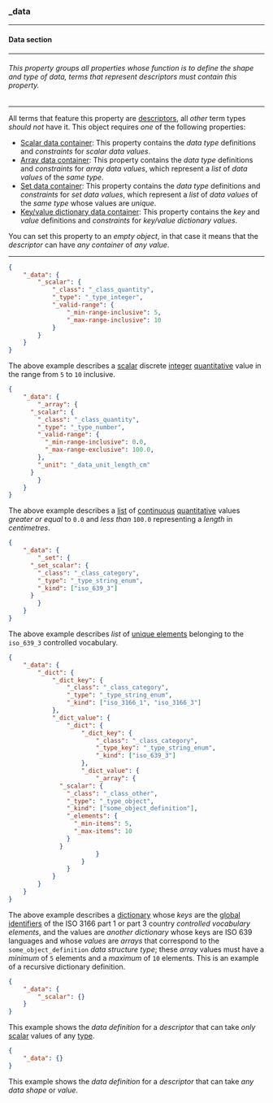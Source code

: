 ### _data



------
#### Data section



------
###### This property groups all properties whose function is to define the shape and type of data, terms that represent descriptors must contain this property.



------
All terms that feature this property are [descriptors](_term_descriptor.md), all *other* term types *should not* have it. This object requires *one* of the following properties:

- [Scalar data container](_scalar.md): This property contains the *data type* definitions and *constraints* for *scalar data values*.
- [Array data container](_array.md): This property contains the *data type* definitions and *constraints* for *array data values*, which represent a *list* of *data values* of the *same type*.
- [Set data container](_set.md): This property contains the *data type* definitions and *constraints* for *set data values*, which represent a *list* of *data values* of the *same type* whose values are *unique*.
- [Key/value dictionary data container](_dict.md): This property contains the *key* and *value* definitions and *constraints* for *key/value dictionary values*.

You can set this property to an *empty object*, in that case it means that the *descriptor* can have *any container* of *any value*.



------
```json
{
	"_data": {
		"_scalar": {
			"_class": "_class_quantity",
			"_type": "_type_integer",
			"_valid-range": {
				"_min-range-inclusive": 5,
				"_max-range-inclusive": 10
			}
		}
	}
}
```

The above example describes a [scalar](_scalar.md) discrete [integer](_type_integer.md) [quantitative](_class_quantity.md) value in the range from `5` to `10` inclusive.



```json
{
	"_data": {
		"_array": {
      "_scalar": {
        "_class": "_class_quantity",
        "_type": "_type_number",
        "_valid-range": {
          "_min-range-inclusive": 0.0,
          "_max-range-exclusive": 100.0,
        },
        "_unit": "_data_unit_length_cm"
      }
		}
	}
}
```

The above example describes a [list](_array.md) of [continuous](_type_number.md) [quantitative](_class_quantity.md) values *greater or equal* to `0.0` and *less than* `100.0` representing a *length* in *centimetres*.



```json
{
	"_data": {
		"_set": {
      "_set_scalar": {
        "_class": "_class_category",
        "_type": "_type_string_enum",
        "_kind": ["iso_639_3"]
      }
		}
	}
}
```

The above example describes *list* of [unique elements](_set.md) belonging to the `iso_639_3` controlled vocabulary.



```json
{
	"_data": {
		"_dict": {
			"_dict_key": {
				"_class": "_class_category",
				"_type": "_type_string_enum",
				"_kind": ["iso_3166_1", "iso_3166_3"]
			},
			"_dict_value": {
				"_dict": {
					"_dict_key": {
						"_class": "_class_category",
						"_type_key": "_type_string_enum",
						"_kind": ["iso_639_3"]
					},
					"_dict_value": {
						"_array": {
              "_scalar": {
                "_class": "_class_other",
                "_type": "_type_object",
                "_kind": ["some_object_definition"],
                "_elements": {
                  "_min-items": 5,
                  "_max-items": 10
                }
              }
						}
					}
				}
			}
		}
	}
}
```

The above example describes a [dictionary](_dict.md) whose *keys* are the [global identifiers](_gid.md) of the ISO 3166 part 1 or part 3 country *controlled vocabulary elements*, and the values are *another dictionary* whose keys are ISO 639 languages and whose *values* are *arrays* that correspond to the `some_object_definition` *data structure type*; these *array* values must have a *minimum* of `5` elements and a *maximum* of `10` elements. This is an example of a recursive dictionary definition.



```json
{
	"_data": {
		"_scalar": {}
	}
}
```

This example shows the *data definition* for a *descriptor* that can take *only* [scalar](_scalar.md) values of any [type](_type.md).



```json
{
	"_data": {}
}
```

This example shows the *data definition* for a *descriptor* that can take *any data shape* or *value*.